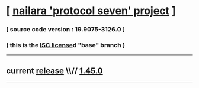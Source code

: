 
# [ [nailara 'protocol seven' project](http://src.nailara.net/) ]

### [ source code version : 19.9075-3126.0 ]

### ( this is the [ISC license](license)d "base" branch )
---
## current [release](https://github.com/anotherlink/nailara/releases) \\\\// [1.45.0](https://github.com/anotherlink/nailara/releases/tag/1.45.0)
---
